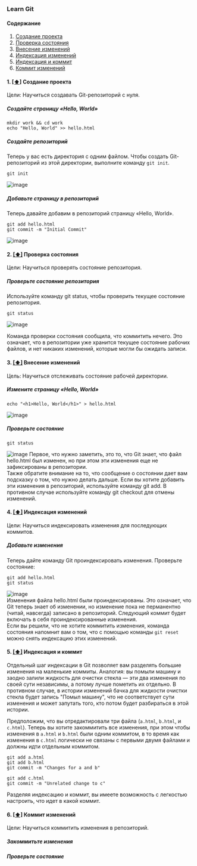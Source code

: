 ### Learn Git

#### <a name='toc'>Содержание</a>
1. [Создание проекта](#create_project)
2. [Проверка состояния](#checking_status)
3. [Внесение изменений](#making_changes)
4. [Индексация изменений](#indexing_changes)
5. [Индексация и коммит](#indexing_and_committing)
6. [Коммит изменений](#commit_changes)

#### 1. [[⬆]](#toc) <a name='create_project'>Создание проекта</a>
Цели: Научиться создавать Git-репозиторий с нуля.
##### Создайте страницу «Hello, World»
```
mkdir work && cd work
echo "Hello, World" >> hello.html
```

##### Создайте репозиторий
Теперь у вас есть директория с одним файлом. Чтобы создать Git-репозиторий из этой директории, выполните команду `git init`.
```
git init
```
![image](https://github.com/user-attachments/assets/7660091a-153e-433b-bce6-bcc1194d332f)

##### Добавьте страницу в репозиторий
Теперь давайте добавим в репозиторий страницу «Hello, World».
```
git add hello.html
git commit -m "Initial Commit"
```
![image](https://github.com/user-attachments/assets/449c99ff-f6af-4378-acf8-e65c3a1057ef)



#### 2. [[⬆]](#toc) <a name='checking_status'>Проверка состояния</a>
Цели: Научиться проверять состояние репозитория.
##### Проверьте состояние репозитория
Используйте команду git status, чтобы проверить текущее состояние репозитория.
```
git status
```
![image](https://github.com/user-attachments/assets/3893b6ae-130a-45af-885d-d2851c03fee2)

Команда проверки состояния сообщила, что коммитить нечего. Это означает, что в репозитории уже хранится текущее состояние рабочих файлов, и нет никаких изменений, которые могли бы ожидать записи.



#### 3. [[⬆]](#toc) <a name='making_changes'>Внесение изменений</a>
Цель: Научиться отслеживать состояние рабочей директории.
##### Измените страницу «Hello, World»
```
echo "<h1>Hello, World</h1>" > hello.html
```
![image](https://github.com/user-attachments/assets/f5820a01-53eb-4d3d-a7ff-3c55606109be)

##### Проверьте состояние
```
git status
```
![image](https://github.com/user-attachments/assets/4749cef6-d4b1-4a3b-bc9f-8c191f6bf39b)
Первое, что нужно заметить, это то, что Git знает, что файл hello.html был изменен, но при этом эти изменения еще не зафиксированы в репозитории.  
Также обратите внимание на то, что сообщение о состоянии дает вам подсказку о том, что нужно делать дальше. Если вы хотите добавить эти изменения в репозиторий, используйте команду git add. В противном случае используйте команду git сheckout для отмены изменений.


#### 4. [[⬆]](#toc) <a name='indexing_changes'>Индексация изменений</a>
Цели: Научиться индексировать изменения для последующих коммитов.
##### Добавьте изменения
Теперь дайте команду Git проиндексировать изменения. Проверьте состояние:
```
git add hello.html
git status
```
![image](https://github.com/user-attachments/assets/d925e7e3-d27e-4256-b258-160fbc3cda89)  
Изменения файла hello.html были проиндексированы. Это означает, что Git теперь знает об изменении, но изменение пока не перманентно (читай, навсегда) записано в репозиторий. Следующий коммит будет включать в себя проиндексированные изменения.    
Если вы решили, что не хотите коммитить изменения, команда состояния напомнит вам о том, что с помощью команды `git reset` можно снять индексацию этих изменений.


#### 5. [[⬆]](#toc) <a name='indexing_and_committing'>Индексация и коммит</a>
Отдельный шаг индексации в Git позволяет вам разделять большие изменения на маленькие коммиты. Аналогия: вы помыли машину и заодно залили жидкость для очистки стекла — эти два изменения по своей сути независимы, а потому лучше пометить их отдельно. В противном случае, в истории изменений бачка для жидкости очистки стекла будет запись "Помыл машину", что не соответствует сути изменения и может запутать того, кто потом будет разбираться в этой истории.  

Предположим, что вы отредактировали три файла (`a.html`, `b.html`, и `c.html`). Теперь вы хотите закоммитить все изменения, при этом чтобы изменения в `a.html` и `b.html` были одним коммитом, в то время как изменения в `c.html` логически не связаны с первыми двумя файлами и должны идти отдельным коммитом.
```
git add a.html
git add b.html
git commit -m "Changes for a and b"
```
```
git add c.html
git commit -m "Unrelated change to c"
```
Разделяя индексацию и коммит, вы имеете возможность с легкостью настроить, что идет в какой коммит.


#### 6. [[⬆]](#toc) <a name='commit_changes'>Коммит изменений</a>
Цели: Научиться коммитить изменения в репозиторий.
##### Закоммитьте изменения


##### Проверьте состояние

